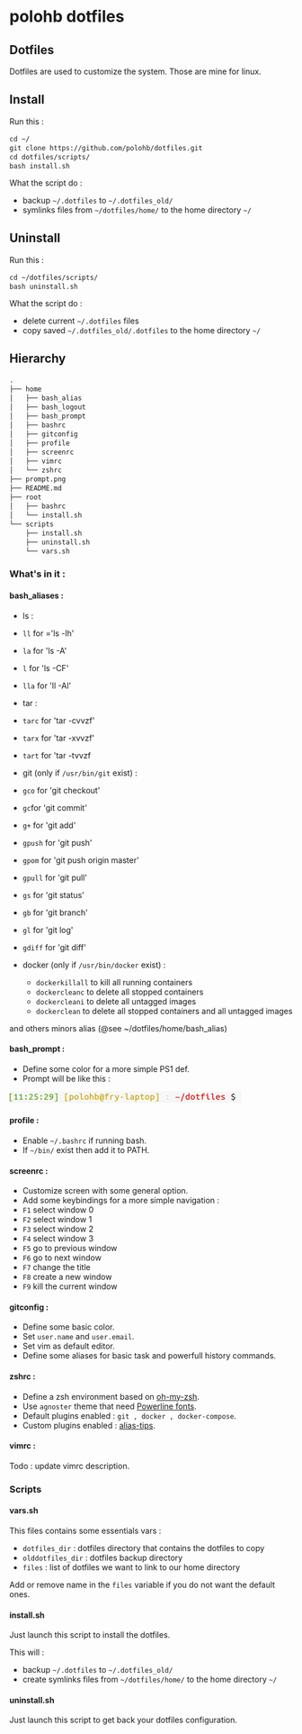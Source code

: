 # polohb dotfiles

## Dotfiles

Dotfiles are used to customize the system. Those are mine for linux.

## Install
Run this :
```
cd ~/
git clone https://github.com/polohb/dotfiles.git
cd dotfiles/scripts/
bash install.sh
```

What the script do :

 * backup `~/.dotfiles` to `~/.dotfiles_old/`
 * symlinks files from `~/dotfiles/home/` to the home directory `~/`


## Uninstall
Run this :
```
cd ~/dotfiles/scripts/
bash uninstall.sh
```

What the script do :

 * delete current `~/.dotfiles` files
 * copy saved `~/.dotfiles_old/.dotfiles` to the home directory `~/`



## Hierarchy
<!-- generated with tree -->
```
.
├── home
│   ├── bash_alias
│   ├── bash_logout
│   ├── bash_prompt
│   ├── bashrc
│   ├── gitconfig
│   ├── profile
│   ├── screenrc
│   ├── vimrc
│   └── zshrc
├── prompt.png
├── README.md
├── root
│   ├── bashrc
│   └── install.sh
└── scripts
    ├── install.sh
    ├── uninstall.sh
    └── vars.sh
```

### What's in it :

#### bash_aliases :

* ls :
 * `ll` for ='ls -lh'
 * `la` for 'ls -A'
 * `l` for 'ls -CF'
 * `lla` for 'll -Al'

* tar :
 * `tarc` for 'tar -cvvzf'
 * `tarx` for 'tar -xvvzf'
 * `tart` for 'tar -tvvzf

* git (only if `/usr/bin/git` exist) :
 * `gco` for 'git checkout'
 * `gc`for 'git commit'
 * `g+` for 'git add'
 * `gpush` for 'git push'
 * `gpom` for 'git push origin master'
 * `gpull` for 'git pull'
 * `gs` for 'git status'
 * `gb` for 'git branch'
 * `gl` for 'git log'
 * `gdiff` for 'git diff'

* docker (only if `/usr/bin/docker` exist) :
  * `dockerkillall` to kill all running containers
  * `dockercleanc` to delete all stopped containers
  * `dockercleani` to delete all untagged images
  * `dockerclean` to delete all stopped containers and all untagged images

and others minors alias (@see ~/dotfiles/home/bash_alias)


#### bash_prompt :

 * Define some color for a more simple PS1 def.
 * Prompt will be like this :

 ![Prompt Style](./prompt.png)



#### profile :

 * Enable `~/.bashrc` if running bash.
 * If `~/bin/` exist then add it to PATH.


#### screenrc :

 * Customize screen with some general option.
 * Add some keybindings for a more simple navigation :
  * `F1` select window 0
  * `F2` select window 1
  * `F3` select window 2
  * `F4` select window 3
  * `F5` go to previous window
  * `F6` go to next window
  * `F7` change the title
  * `F8` create a new window
  * `F9` kill the current window

#### gitconfig :

  * Define some basic color.
  * Set `user.name` and `user.email`.
  * Set vim as default editor.
  * Define some aliases for basic task and powerfull history commands.

#### zshrc :

 * Define a zsh environment based on [oh-my-zsh](ttps://github.com/robbyrussell/oh-my-zsh).
 * Use `agnoster` theme that need [Powerline fonts](https://github.com/powerline/fonts.git).
 * Default plugins enabled : `git , docker , docker-compose`.
 * Custom plugins enabled : [alias-tips](https://github.com/djui/alias-tips.git).


#### vimrc :

Todo : update vimrc description.

### Scripts

#### vars.sh
This files contains some essentials vars :
* `dotfiles_dir` : dotfiles directory that contains the dotfiles to copy
* `olddotfiles_dir` : dotfiles backup directory
* `files` : list of dotfiles we want to link to our home directory

Add or remove name in the `files` variable if you do not want the default ones.

#### install.sh
Just launch this script to  install the dotfiles.

This will :
* backup `~/.dotfiles` to `~/.dotfiles_old/`
* create symlinks files from `~/dotfiles/home/` to the home directory `~/`


#### uninstall.sh
Just launch this script to get back your dotfiles configuration.
